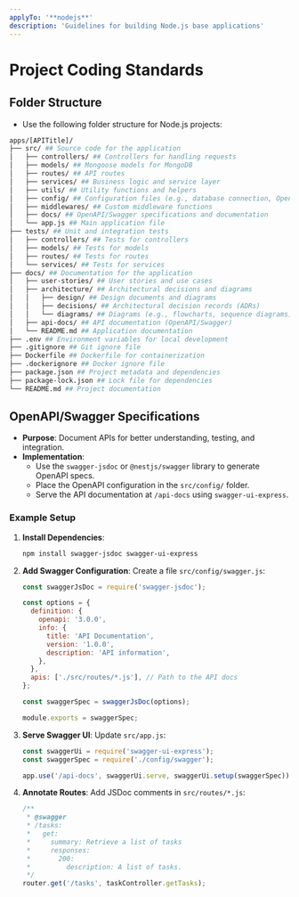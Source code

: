 ```yaml
---
applyTo: '**nodejs**'
description: 'Guidelines for building Node.js base applications'
---
```


# Project Coding Standards
## Folder Structure

- Use the following folder structure for Node.js projects:

```bash
apps/[APITitle]/
├── src/ ## Source code for the application
│   ├── controllers/ ## Controllers for handling requests
│   ├── models/ ## Mongoose models for MongoDB
│   ├── routes/ ## API routes
│   ├── services/ ## Business logic and service layer
│   ├── utils/ ## Utility functions and helpers
│   ├── config/ ## Configuration files (e.g., database connection, OpenAPI/Swagger configuration)
│   ├── middlewares/ ## Custom middleware functions
│   ├── docs/ ## OpenAPI/Swagger specifications and documentation
│   └── app.js ## Main application file
├── tests/ ## Unit and integration tests
│   ├── controllers/ ## Tests for controllers
│   ├── models/ ## Tests for models
│   ├── routes/ ## Tests for routes
│   └── services/ ## Tests for services
├── docs/ ## Documentation for the application
│   ├── user-stories/ ## User stories and use cases
│   ├── architecture/ ## Architectural decisions and diagrams
│   │   ├── design/ ## Design documents and diagrams
│   │   ├── decisions/ ## Architectural decision records (ADRs)
│   │   └── diagrams/ ## Diagrams (e.g., flowcharts, sequence diagrams)
│   ├── api-docs/ ## API documentation (OpenAPI/Swagger)
│   └── README.md ## Application documentation 
├── .env ## Environment variables for local development
├── .gitignore ## Git ignore file
├── Dockerfile ## Dockerfile for containerization
├── .dockerignore ## Docker ignore file
├── package.json ## Project metadata and dependencies
├── package-lock.json ## Lock file for dependencies
└── README.md ## Project documentation
```

## OpenAPI/Swagger Specifications

- **Purpose**: Document APIs for better understanding, testing, and integration.
- **Implementation**:
  - Use the `swagger-jsdoc` or `@nestjs/swagger` library to generate OpenAPI specs.
  - Place the OpenAPI configuration in the `src/config/` folder.
  - Serve the API documentation at `/api-docs` using `swagger-ui-express`.

### Example Setup

1. **Install Dependencies**:
   ```bash
   npm install swagger-jsdoc swagger-ui-express
   ```

2. **Add Swagger Configuration**:
   Create a file `src/config/swagger.js`:
   ```javascript
   const swaggerJsDoc = require('swagger-jsdoc');

   const options = {
     definition: {
       openapi: '3.0.0',
       info: {
         title: 'API Documentation',
         version: '1.0.0',
         description: 'API information',
       },
     },
     apis: ['./src/routes/*.js'], // Path to the API docs
   };

   const swaggerSpec = swaggerJsDoc(options);

   module.exports = swaggerSpec;
   ```

3. **Serve Swagger UI**:
   Update `src/app.js`:
   ```javascript
   const swaggerUi = require('swagger-ui-express');
   const swaggerSpec = require('./config/swagger');

   app.use('/api-docs', swaggerUi.serve, swaggerUi.setup(swaggerSpec));
   ```

4. **Annotate Routes**:
   Add JSDoc comments in `src/routes/*.js`:
   ```javascript
   /**
    * @swagger
    * /tasks:
    *   get:
    *     summary: Retrieve a list of tasks
    *     responses:
    *       200:
    *         description: A list of tasks.
    */
   router.get('/tasks', taskController.getTasks);
   ```